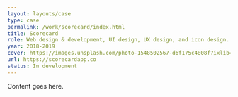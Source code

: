 ```yaml
---
layout: layouts/case
type: case
permalink: /work/scorecard/index.html
title: Scorecard
role: Web design & development, UI design, UX design, and icon design.
year: 2018-2019
cover: https://images.unsplash.com/photo-1548502567-d6f175c4808f?ixlib=rb-1.2.1&ixid=eyJhcHBfaWQiOjEyMDd9&auto=format&fit=crop&w=1950&q=80
url: https://scorecardapp.co
status: In development
---
```

Content goes here.